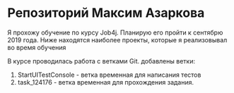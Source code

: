 # Репозиторий Максим Азаркова
Я прохожу обучение по курсу Job4j. Планирую его пройти к сентябрю 2019 года.
Ниже находятся наиболее проекты, которые я реализовывал во время обучения

В курсе проводилась работа с ветками Git.
добавлены ветки:
1. StartUITestConsole - ветка временная для написания тестов
2. task_124176 - ветка временная для прохождения задания.

